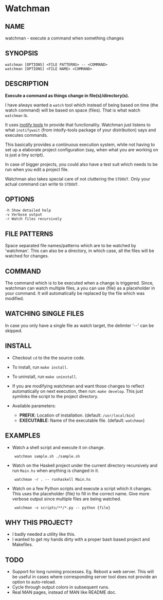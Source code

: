 Watchman
========

NAME
----
watchman - execute a command when something changes

SYNOPSIS
--------

    watchman [OPTIONS] <FILE PATTERNS> -- <COMMAND>
    watchman [OPTIONS] <FILE NAME> <COMMAND>

DESCRIPTION
-----------

**Execute a command as things change in file(s)/directory(s).**

I have always wanted a `watch` tool which instead of being based on time (the
watch command) will be based on space (files). That is what watch `watchman` is.

It uses [inotify tools](https://github.com/rvoicilas/inotify-tools) to provide
that functionality. Watchman just listens to what `inotifywait` (from
intoify-tools package of your distribution) says and executes commands.

This basically provides a continuous execution system, while not having to set
up a elaborate project configuration (say, when what you are working on is just
a tiny script).

In case of bigger projects, you could also have a test suit which needs to be
run when you edit a project file.

Watchman also takes special care of not cluttering the `STDOUT`. Only your
actual command can write to `STDOUT`.

OPTIONS
-------

    -h Show detailed help
    -v Verbose output
    -r Watch files recursively

FILE PATTERNS
-------------
Space separated file names/patterns which are to be watched by 'watchman'. This
can also be a directory, in which case, all the files will be watched for
changes.

COMMAND
-------
The command which is to be executed when a change is triggered. Since, watchman
can watch multiple files, a you can use {file} as a placeholder in your
command. It will automatically be replaced by the file which was modified.

WATCHING SINGLE FILES
---------------------
In case you only have a single file as watch target, the delimter '--' can be
skipped.

INSTALL
-------

 - Checkout `cd` to the the source code.
 - To install, run `make install`.
 - To uninstall, run `make uninstall`.
 - If you are modifying watchman and want those changes to reflect automatically
   on next execution, then run: `make develop`. This just symlinks the script to
   the project directory.
 - Available parameters:

    - **PREFIX**: Location of installation. (default: `/usr/local/bin`)
    - **EXECUTABLE**: Name of the executable file. (default: `watchman`)

EXAMPLES
-------

 - Watch a shell script and execute it on change.

        watchman sample.sh ./sample.sh

 - Watch on the Haskell project under the current directory recursively and run
   `Main.hs` when anything is changed in it.

        watchman -r . -- runhaskell Main.hs

 - Watch on a few Python scripts and execute a script which it changes. This
   uses the placeholder {file} to fill in the correct name. Give more verbose
   output since multiple files are being watched.

        watchman -v scripts/**/*.py -- python {file}

WHY THIS PROJECT?
-----------------

 - I badly needed a utility like this.
 - I wanted to get my hands dirty with a proper bash based project and
   Makefiles.

TODO
----

 - Support for long running processes. Eg. Reboot a web server. This will be
   useful in cases where corresponding server tool does not provide an option to
   auto-reload.
 - Cycle through output colors in subsequent runs.
 - Real MAN pages, instead of MAN like README doc.
